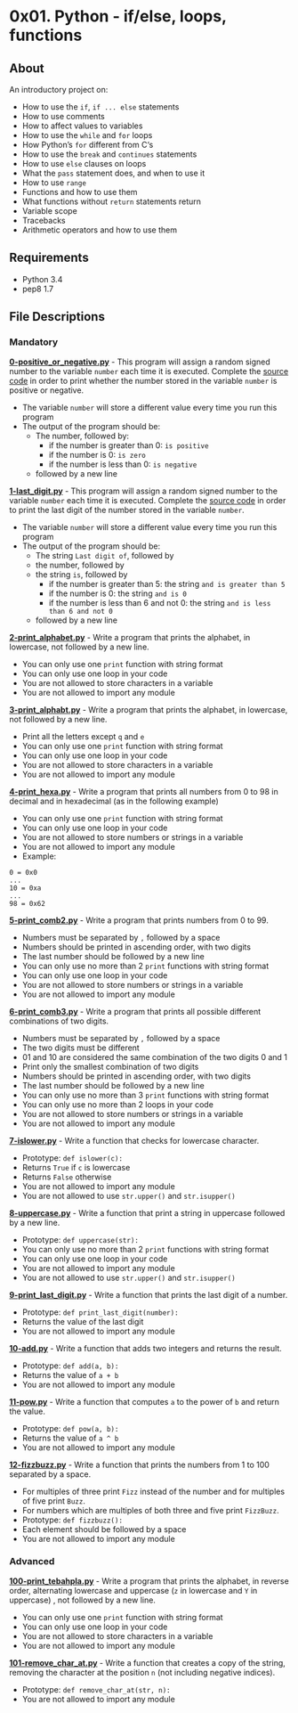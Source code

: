 # 0x01. Python - if/else, loops, functions
## About
An introductory project on:
- How to use the `if`, `if ... else` statements
- How to use comments
- How to affect values to variables
- How to use the `while` and `for` loops
- How Python’s `for` different from C‘s
- How to use the `break` and `continues` statements
- How to use `else` clauses on loops
- What the `pass` statement does, and when to use it
- How to use `range`
- Functions and how to use them
- What functions without `return` statements return
- Variable scope
- Tracebacks
- Arithmetic operators and how to use them

## Requirements
- Python 3.4
- pep8 1.7
## File Descriptions
### Mandatory
**[0-positive_or_negative.py](./0-positive_or_negative.py)** - This program will assign a random signed number to the variable `number` each time it is executed. Complete the [source code](https://intranet.hbtn.io/rltoken/2S3G4vOnRrWymCjKYd6Wew) in order to print whether the number stored in the variable `number` is positive or negative.
  - The variable `number` will store a different value every time you run this program
  - The output of the program should be:
    - The number, followed by:
      - if the number is greater than 0: `is positive`
      - if the number is 0: `is zero`
      - if the number is less than 0: `is negative`
    - followed by a new line

**[1-last_digit.py](./1-last_digit.py)** - This program will assign a random signed number to the variable `number` each time it is executed. Complete the [source code](https://intranet.hbtn.io/rltoken/e9k9---MJXcMmIjlMdlBpw) in order to print the last digit of the number stored in the variable `number`.
  - The variable `number` will store a different value every time you run this program
  - The output of the program should be:
    - The string `Last digit of`, followed by
    - the number, followed by
    - the string `is`, followed by
      - if the number is greater than 5: the string `and is greater than 5`
      - if the number is 0: the string `and is 0`
      - if the number is less than 6 and not 0: the string `and is less than 6 and not 0`
    - followed by a new line

**[2-print_alphabet.py](./2-print_alphabet.py)** - Write a program that prints the alphabet, in lowercase, not followed by a new line.
  - You can only use one `print` function with string format
  - You can only use one loop in your code
  - You are not allowed to store characters in a variable
  - You are not allowed to import any module

**[3-print_alphabt.py](./3-print_alphabt.py)** - Write a program that prints the alphabet, in lowercase, not followed by a new line.
  - Print all the letters except `q` and `e`
  - You can only use one `print` function with string format
  - You can only use one loop in your code
  - You are not allowed to store characters in a variable
  - You are not allowed to import any module

**[4-print_hexa.py](./4-print_hexa.py)** - Write a program that prints all numbers from 0 to 98 in decimal and in hexadecimal (as in the following example)
  - You can only use one `print` function with string format
  - You can only use one loop in your code
  - You are not allowed to store numbers or strings in a variable
  - You are not allowed to import any module
  - Example:
  ```
  0 = 0x0
  ...
  10 = 0xa
  ...
  98 = 0x62
  ```

**[5-print_comb2.py](./5-print_comb2.py)** - Write a program that prints numbers from 0 to 99.
  - Numbers must be separated by `,` followed by a space
  - Numbers should be printed in ascending order, with two digits
  - The last number should be followed by a new line
  - You can only use no more than 2 `print` functions with string format
  - You can only use one loop in your code
  - You are not allowed to store numbers or strings in a variable
  - You are not allowed to import any module

**[6-print_comb3.py](./6-print_comb3.py)** - Write a program that prints all possible different combinations of two digits.
  - Numbers must be separated by `,` followed by a space
  - The two digits must be different
  - 01 and 10 are considered the same combination of the two digits 0 and 1
  - Print only the smallest combination of two digits
  - Numbers should be printed in ascending order, with two digits
  - The last number should be followed by a new line
  - You can only use no more than 3 `print` functions with string format
  - You can only use no more than 2 loops in your code
  - You are not allowed to store numbers or strings in a variable
  - You are not allowed to import any module

**[7-islower.py](./7-islower.py)** - Write a function that checks for lowercase character.
  - Prototype: `def islower(c):`
  - Returns `True` if `c` is lowercase
  - Returns `False` otherwise
  - You are not allowed to import any module
  - You are not allowed to use `str.upper()` and `str.isupper()`

**[8-uppercase.py](./8-uppercase.py)** - Write a function that print a string in uppercase followed by a new line.
  - Prototype: `def uppercase(str):`
  - You can only use no more than 2 `print` functions with string format
  - You can only use one loop in your code
  - You are not allowed to import any module
  - You are not allowed to use `str.upper()` and `str.isupper()`

**[9-print_last_digit.py](./9-print_last_digit.py)** - Write a function that prints the last digit of a number.
  - Prototype: `def print_last_digit(number):`
  - Returns the value of the last digit
  - You are not allowed to import any module

**[10-add.py](./10-add.py)** - Write a function that adds two integers and returns the result.
  - Prototype: `def add(a, b):`
  - Returns the value of `a + b`
  - You are not allowed to import any module

**[11-pow.py](./11-pow.py)** - Write a function that computes `a` to the power of `b` and return the value.
  - Prototype: `def pow(a, b):`
  - Returns the value of `a ^ b`
  - You are not allowed to import any module

**[12-fizzbuzz.py](./12-fizzbuzz.py)** - Write a function that prints the numbers from 1 to 100 separated by a space.
  - For multiples of three print `Fizz` instead of the number and for multiples of five print `Buzz`.
  - For numbers which are multiples of both three and five print `FizzBuzz`.
  - Prototype: `def fizzbuzz():`
  - Each element should be followed by a space
  - You are not allowed to import any module
### Advanced
**[100-print_tebahpla.py](./100-print_tebahpla.py)** - Write a program that prints the alphabet, in reverse order, alternating lowercase and uppercase (`z` in lowercase and `Y` in uppercase) , not followed by a new line.
  - You can only use one `print` function with string format
  - You can only use one loop in your code
  - You are not allowed to store characters in a variable
  - You are not allowed to import any module

**[101-remove_char_at.py](./101-remove_char_at.py)** - Write a function that creates a copy of the string, removing the character at the position `n` (not including negative indices).
  - Prototype: `def remove_char_at(str, n):`
  - You are not allowed to import any module
